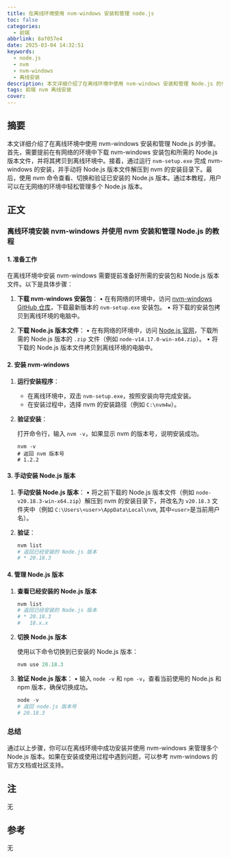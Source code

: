 ```yaml
---
title: 在离线环境使用 nvm-windows 安装和管理 node.js
toc: false
categories:
  - 前端
abbrlink: 8af057e4
date: 2025-03-04 14:32:51
keywords:
  - node.js
  - nvm
  - nvm-windows
  - 离线安装
description: 本文详细介绍了在离线环境中使用 nvm-windows 安装和管理 Node.js 的步骤。首先，需要提前在有网络的环境中下载 nvm-windows 安装包和所需的 Node.js 版本文件，并将其拷贝到离线环境中。接着，通过运行 `nvm-setup.exe` 完成 nvm-windows 的安装，并手动将 Node.js 版本文件解压到 nvm 的安装目录下。最后，使用 nvm 命令查看、切换和验证已安装的 Node.js 版本。通过本教程，用户可以在无网络的环境中轻松管理多个 Node.js 版本。
tags: 前端 nvm 离线安装
cover:
---
```


<!--
注释的方法：
在正文需要注释的地方插入下面的代码，根据需要修改编号：
  <sup>[1](#note1)</sup>
在"注"章节插入对应编号的注释内容:
  <div id="note1"></div>
  [1] 这是注的内容
-->

## 摘要

本文详细介绍了在离线环境中使用 nvm-windows 安装和管理 Node.js 的步骤。首先，需要提前在有网络的环境中下载 nvm-windows 安装包和所需的 Node.js 版本文件，并将其拷贝到离线环境中。接着，通过运行 `nvm-setup.exe` 完成 nvm-windows 的安装，并手动将 Node.js 版本文件解压到 nvm 的安装目录下。最后，使用 nvm 命令查看、切换和验证已安装的 Node.js 版本。通过本教程，用户可以在无网络的环境中轻松管理多个 Node.js 版本。

<!--more-->

## 正文

### 离线环境安装 nvm-windows 并使用 nvm 安装和管理 Node.js 的教程

#### 1. 准备工作

在离线环境中安装 nvm-windows 需要提前准备好所需的安装包和 Node.js 版本文件。以下是具体步骤：

1. **下载 nvm-windows 安装包**：
   • 在有网络的环境中，访问 [nvm-windows GitHub 仓库](https://github.com/coreybutler/nvm-windows/releases)，下载最新版本的 `nvm-setup.exe` 安装包。
   • 将下载的安装包拷贝到离线环境的电脑中。

2. **下载 Node.js 版本文件**：
   • 在有网络的环境中，访问 [Node.js 官网](https://nodejs.org/dist/)，下载所需的 Node.js 版本的 `.zip` 文件（例如 `node-v14.17.0-win-x64.zip`）。
   • 将下载的 Node.js 版本文件拷贝到离线环境的电脑中。

#### 2. 安装 nvm-windows

1. **运行安装程序**：

   - 在离线环境中，双击 `nvm-setup.exe`，按照安装向导完成安装。
   - 在安装过程中，选择 nvm 的安装路径（例如 `C:\nvm4w`）。

2. **验证安装**：

   打开命令行，输入 `nvm -v`，如果显示 nvm 的版本号，说明安装成功。

   ```powersehll
   nvm -v
   # 返回 nvm 版本号
   # 1.2.2
   ```

#### 3. 手动安装 Node.js 版本

1. **手动安装 Node.js 版本**：
   • 将之前下载的 Node.js 版本文件（例如 `node-v20.18.3-win-x64.zip`）解压到 nvm 的安装目录下，并改名为 `v20.18.3` 文件夹中（例如 `C:\Users\<user>\AppData\Local\nvm`, 其中`<user>`是当前用户名）。

2. **验证**：

   ```powershell
   nvm list
   # 返回已经安装的 Node.js 版本
   # * 20.18.3
   ```

#### 4. 管理 Node.js 版本

1. **查看已经安装的 Node.js 版本**

   ```powershell
   nvm list
   # 返回已经安装的 Node.js 版本
   # * 20.18.3
   #   18.x.x
   ```

2. **切换 Node.js 版本**

   使用以下命令切换到已安装的 Node.js 版本：

   ```powershell
   nvm use 20.18.3
   ```

3. **验证 Node.js 版本**：
   • 输入 `node -v` 和 `npm -v`，查看当前使用的 Node.js 和 npm 版本，确保切换成功。

   ```powershell
   node -v
   # 返回 node.js 版本号
   # 20.18.3
   ```

### 总结

通过以上步骤，你可以在离线环境中成功安装并使用 nvm-windows 来管理多个 Node.js 版本。如果在安装或使用过程中遇到问题，可以参考 nvm-windows 的官方文档或社区支持。

<!-- more -->

## 注

无

## 参考

无
